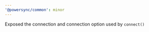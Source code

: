 ```yaml
---
'@powersync/common': minor
---
```


Exposed the connection and connection option used by `connect()`
